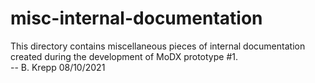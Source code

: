 # misc-internal-documentation

This directory contains miscellaneous pieces of internal documentation created during the development of MoDX prototype #1.  
-- B. Krepp 08/10/2021
